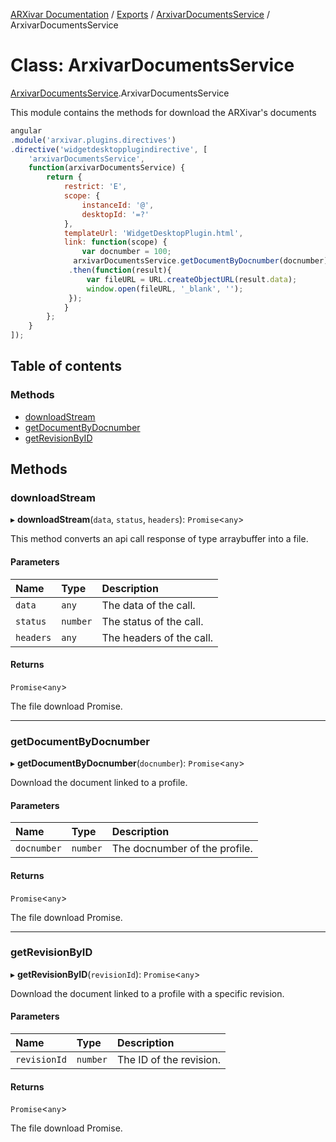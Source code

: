 [ARXivar Documentation](../README.md) / [Exports](../modules.md) / [ArxivarDocumentsService](../modules/ArxivarDocumentsService.md) / ArxivarDocumentsService

# Class: ArxivarDocumentsService

[ArxivarDocumentsService](../modules/ArxivarDocumentsService.md).ArxivarDocumentsService

This module contains the methods for download the ARXivar's documents
```javascript
angular
.module('arxivar.plugins.directives')
.directive('widgetdesktopplugindirective', [
	'arxivarDocumentsService',
	function(arxivarDocumentsService) {
		return {
			restrict: 'E',
			scope: {
				instanceId: '@',
				desktopId: '=?'
			},
			templateUrl: 'WidgetDesktopPlugin.html',
			link: function(scope) {
				var docnumber = 100;
              arxivarDocumentsService.getDocumentByDocnumber(docnumber)
             .then(function(result){
                 var fileURL = URL.createObjectURL(result.data);
                 window.open(fileURL, '_blank', '');
             });
			}
		};
	}
]);
```

## Table of contents

### Methods

- [downloadStream](ArxivarDocumentsService.ArxivarDocumentsService.md#downloadstream)
- [getDocumentByDocnumber](ArxivarDocumentsService.ArxivarDocumentsService.md#getdocumentbydocnumber)
- [getRevisionByID](ArxivarDocumentsService.ArxivarDocumentsService.md#getrevisionbyid)

## Methods

### downloadStream

▸ **downloadStream**(`data`, `status`, `headers`): `Promise`<`any`\>

This method converts an api call response of type arraybuffer into a file.

#### Parameters

| Name | Type | Description |
| :------ | :------ | :------ |
| `data` | `any` | The data of the call. |
| `status` | `number` | The status of the call. |
| `headers` | `any` | The headers of the call. |

#### Returns

`Promise`<`any`\>

The file download Promise.

___

### getDocumentByDocnumber

▸ **getDocumentByDocnumber**(`docnumber`): `Promise`<`any`\>

Download the document linked to a profile.

#### Parameters

| Name | Type | Description |
| :------ | :------ | :------ |
| `docnumber` | `number` | The docnumber of the profile. |

#### Returns

`Promise`<`any`\>

The file download Promise.

___

### getRevisionByID

▸ **getRevisionByID**(`revisionId`): `Promise`<`any`\>

Download the document linked to a profile with a specific revision.

#### Parameters

| Name | Type | Description |
| :------ | :------ | :------ |
| `revisionId` | `number` | The ID of the revision. |

#### Returns

`Promise`<`any`\>

The file download Promise.
